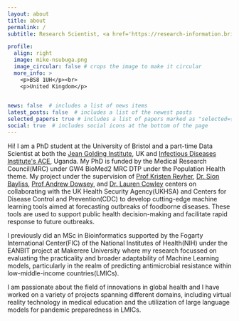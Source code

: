 ```yaml
---
layout: about
title: about
permalink: /
subtitle: Research Scientist, <a href='https://research-information.bris.ac.uk/en/persons/mike-nsubuga'>University of Bristol</a>, UK

profile:
  align: right
  image: mike-nsubuga.png
  image_circular: false # crops the image to make it circular
  more_info: >
    <p>BS8 1UH</p><br>
    <p>United Kingdom</p>
 

news: false  # includes a list of news items
latest_posts: false  # includes a list of the newest posts
selected_papers: true # includes a list of papers marked as "selected={true}"
social: true  # includes social icons at the bottom of the page
---
```


Hi! I am a PhD student at the University of Bristol and a part-time Data Scientist at both the [Jean Golding Institute](https://www.bristol.ac.uk/golding/), UK and [Infectious Diseases Institute's ACE](https://ace.ac.ug/), Uganda. My PhD is funded by the Medical Research Council(MRC) under GW4 BioMed2 MRC DTP under the Population Health theme. My project under the supervision of [Prof Kristen Reyher](https://research-information.bris.ac.uk/en/persons/kristen-k-reyher), [Dr. Sion Bayliss](https://research-information.bris.ac.uk/en/persons/sion-c-bayliss), [Prof Andrew Dowsey](https://research-information.bris.ac.uk/en/persons/andrew-dowsey), and [Dr. Lauren Cowley](https://researchportal.bath.ac.uk/en/persons/lauren-cowley) centers on collaborating with the UK Health Security Agency(UKHSA) and Centers for Disease Control and Prevention(CDC) to develop cutting-edge machine learning tools aimed at forecasting outbreaks of foodborne diseases. These tools are used to support public health decision-making and facilitate rapid response to future outbreaks.

I previously did an MSc in Bioinformatics supported by the Fogarty International Center(FIC) of the National Institutes of Health(NIH) under the EANBIT project at Makerere University where my research focussed on evaluating the practicality and broader adaptability of Machine Learning models, particularly in the realm of predicting antimicrobial resistance within low-middle-income countries(LMICs).

I am passionate about the field of innovations in global health and I have worked on a variety of projects spanning different domains, including virtual reality technology in medical education and the utilization of large language models for pandemic preparedness in LMICs.
